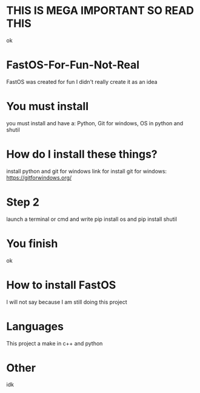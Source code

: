 # THIS IS MEGA IMPORTANT SO READ THIS
ok
# FastOS-For-Fun-Not-Real
FastOS was created for fun I didn't really create it as an idea
# You must install
you must install and have a: Python, Git for windows, OS in python and shutil
# How do I install these things?
install python and git for windows link for install git for windows: https://gitforwindows.org/
# Step 2
launch a terminal or cmd and write pip install os and pip install shutil
# You finish
ok
# How to install FastOS
I will not say because I am still doing this project
# Languages
This project a make in c++ and python
# Other
idk 
